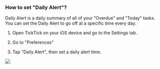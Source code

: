 ### How to set "Daily Alert"?

Daily Alert is a daily summary of all of your "Overdue" and "Today" tasks. You can set the Daily Alert to go off at a specific time every day.

1. Open TickTick on your iOS device and go to the Settings tab.

2. Go to "Preferences"

3. Tap "Daily Alert", then set a daily alert time.

![](../../../images/ticktick-ios-app/reminder/ios11.png)

